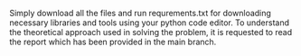 Simply download all the files and run requrements.txt for downloading necessary libraries and tools using your python code editor.
To understand the theoretical approach used in solving the problem, it is requested to read the report which has been provided in the main branch.
